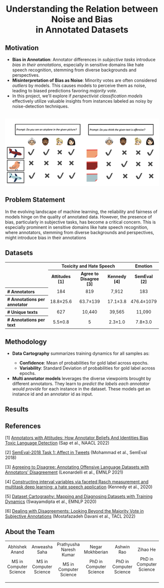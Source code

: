  <p align="center">
	<h1 align="center"> Understanding the Relation between Noise and Bias <br />
	in Annotated Datasets </h1>
</p>

## Motivation
- **Bias in Annotation**: Annotator differences in <em>subjective tasks</em> introduce <em>bias in their annotations</em>, especially in sensitive domains like hate speech recognition, stemming from diverse backgrounds and perspectives.
- **Misinterpretation of Bias as Noise**: Minority votes are often considered <em>outliers</em> by models. This causes models to perceive them as noise, leading to biased predictions favoring <em>majority vote</em>.
- In this project, we'll explore if <em>perspectivist classification models</em> effectively utilize valuable insights from instances labeled as noisy by noise-detection techniques.

<br>
<img src="https://github.com/anweasha/DataFirst/blob/main/Annotations_image_emoji.png" width=700>
<br>

## Problem Statement
In the evolving landscape of machine learning, the reliability and fairness of models hinge on the quality of annotated data. However, the presence of bias, particularly in subjective tasks, has become a critical concern. This is especially prominent in sensitive domains like hate speech recognition, where annotators, stemming from diverse backgrounds and perspectives, might introduce bias in their annotations

## Datasets

<table>
  
  <tr>
    <td rowspan="2"></td>
    <th colspan="3" scope="colgroup">Toxicity and Hate Speech</th>
    <th colspan="1" scope="colgroup">Emotion</th>
  </tr>
  <tr>
    <th scope="col">Attitudes <br /> [1]</th>
    <th scope="col">Agree to Disagree <br /> [3]</th>
    <th scope="col">Kennedy <br /> [4]</th>
    <th scope="col">SemEval <br /> [2] </th>
  </tr>
  <tr>
    <th scope="row" style="text-align: left"># Annotators</th>
    <td style="text-align: center">184</td>
    <td style="text-align: center">819</td>
    <td style="text-align: center">7,912</td>
    <td style="text-align: center">183</td>
  </tr>
  <tr>
    <th scope="row" style="text-align: left"># Annotations per annotator</th>
    <td style="text-align: center">18.8±25.6</td>
    <td style="text-align: center">63.7±139</td>
    <td style="text-align: center">17.1±3.8</td>
    <td style="text-align: center">476.4±1079</td>
  </tr>
  <tr>
    <th scope="row" style="text-align: left"># Unique texts</th>
    <td style="text-align: center">627</td>
    <td style="text-align: center">10,440</td>
    <td style="text-align: center">39,565</td>
    <td style="text-align: center">11,090</td>
  </tr>
  <tr>
    <th scope="row" style="text-align: left"># Annotations per text</th>
    <td style="text-align: center">5.5±0.8</td>
    <td style="text-align: center">5</td>
    <td style="text-align: center">2.3±1.0</td>
    <td style="text-align: center">7.8±3.0</td>
  </tr>
</table>



## Methodology
<ul>
	<li> <b>Data Cartography</b> summarizes training dynamics for all samples as: </li>
		<ul>
  			<li> <b>Confidence</b>: Mean of probabilities for gold label across epochs.</li>
  			<li> <b>Variability</b>: Standard Deviation of probabilities for gold label across epochs.</li>
		</ul>
	<li> <b>Multi annotator models</b> leverages the diverse viewpoints brought by different annotators. They learn to <em>predict the labels each annotator would provide</em> for each instance in the dataset. These models get an instance id and an annotator id as input. </li>
</ul>



## Results


## References

[1] [Annotators with Attitudes: How Annotator Beliefs And Identities Bias Toxic Language Detection](https://aclanthology.org/2022.naacl-main.431) (Sap et al., NAACL 2022)

[2] [SemEval-2018 Task 1: Affect in Tweets](https://aclanthology.org/S18-1001) (Mohammad et al., SemEval 2018)

[3] [Agreeing to Disagree: Annotating Offensive Language Datasets with Annotators’ Disagreement](https://aclanthology.org/2021.emnlp-main.822) (Leonardelli et al., EMNLP 2021)

[4] [Constructing interval variables via faceted Rasch measurement and multitask deep learning: a hate speech application](https://arxiv.org/abs/2009.10277) (Kennedy et al., 2020)

[5] [Dataset Cartography: Mapping and Diagnosing Datasets with Training Dynamics](https://aclanthology.org/2020.emnlp-main.746) (Swayamdipta et al., EMNLP 2020)

[6] [Dealing with Disagreements: Looking Beyond the Majority Vote in Subjective Annotations](https://aclanthology.org/2022.tacl-1.6) (Mostafazadeh Davani et al., TACL 2022)


## About the Team

<table>
<tr align="center">
	
<td>
Abhishek Anand
<p align="center"> MS in Computer Science </p>
</td>

<td>
Anweasha Saha
<p align="center"> MS in Computer Science </p>
</td>

<td>
Prathyusha Naresh Kumar
<p align="center"> MS in Computer Science </p>
</td>

<td>
Negar Mokhberian
<p align="center"> PhD in Computer Science </p>
</td>

<td>
Ashwin Rao
<p align="center"> PhD in Computer Science </p>
</td>

<td>
Zihao He
<p align="center"> PhD in Computer Science </p>
</td>

</tr>
  </table>
